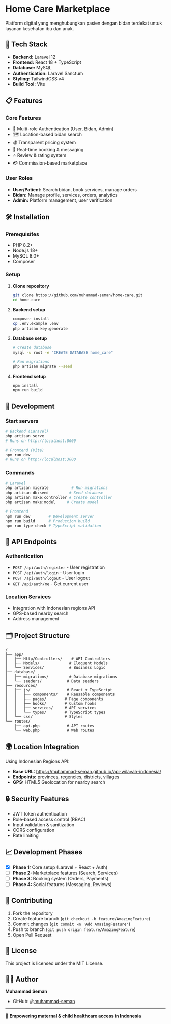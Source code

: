 # Home Care Marketplace

Platform digital yang menghubungkan pasien dengan bidan terdekat untuk layanan kesehatan ibu dan anak.

## 🚀 Tech Stack

- **Backend:** Laravel 12
- **Frontend:** React 18 + TypeScript
- **Database:** MySQL
- **Authentication:** Laravel Sanctum
- **Styling:** TailwindCSS v4
- **Build Tool:** Vite

## 📋 Features

### Core Features
- 🔐 Multi-role Authentication (User, Bidan, Admin)
- 🗺️ Location-based bidan search
- 💰 Transparent pricing system  
- 📱 Real-time booking & messaging
- ⭐ Review & rating system
- 💳 Commission-based marketplace

### User Roles
- **User/Patient:** Search bidan, book services, manage orders
- **Bidan:** Manage profile, services, orders, analytics
- **Admin:** Platform management, user verification

## 🛠️ Installation

### Prerequisites
- PHP 8.2+
- Node.js 18+
- MySQL 8.0+
- Composer

### Setup

1. **Clone repository**
   ```bash
   git clone https://github.com/muhammad-seman/home-care.git
   cd home-care
   ```

2. **Backend setup**
   ```bash
   composer install
   cp .env.example .env
   php artisan key:generate
   ```

3. **Database setup**
   ```bash
   # Create database
   mysql -u root -e "CREATE DATABASE home_care"
   
   # Run migrations
   php artisan migrate --seed
   ```

4. **Frontend setup**
   ```bash
   npm install
   npm run build
   ```

## 🚀 Development

### Start servers
```bash
# Backend (Laravel)
php artisan serve
# Runs on http://localhost:8000

# Frontend (Vite)
npm run dev  
# Runs on http://localhost:3000
```

### Commands
```bash
# Laravel
php artisan migrate          # Run migrations
php artisan db:seed         # Seed database
php artisan make:controller # Create controller
php artisan make:model     # Create model

# Frontend
npm run dev        # Development server
npm run build      # Production build  
npm run type-check # TypeScript validation
```

## 📡 API Endpoints

### Authentication
- `POST /api/auth/register` - User registration
- `POST /api/auth/login` - User login
- `POST /api/auth/logout` - User logout
- `GET /api/auth/me` - Get current user

### Location Services
- Integration with Indonesian regions API
- GPS-based nearby search
- Address management

## 🗂️ Project Structure

```
/
├── app/
│   ├── Http/Controllers/    # API Controllers
│   ├── Models/             # Eloquent Models
│   └── Services/           # Business Logic
├── database/
│   ├── migrations/         # Database migrations
│   └── seeders/           # Data seeders
├── resources/
│   ├── js/                # React + TypeScript
│   │   ├── components/    # Reusable components
│   │   ├── pages/        # Page components
│   │   ├── hooks/        # Custom hooks
│   │   ├── services/     # API services
│   │   └── types/        # TypeScript types
│   └── css/              # Styles
└── routes/
    ├── api.php            # API routes
    └── web.php            # Web routes
```

## 🌍 Location Integration

Using Indonesian Regions API:
- **Base URL:** https://muhammad-seman.github.io/api-wilayah-indonesia/
- **Endpoints:** provinces, regencies, districts, villages
- **GPS:** HTML5 Geolocation for nearby search

## 🔒 Security Features

- JWT token authentication
- Role-based access control (RBAC)
- Input validation & sanitization  
- CORS configuration
- Rate limiting

## 📈 Development Phases

- [x] **Phase 1:** Core setup (Laravel + React + Auth)
- [ ] **Phase 2:** Marketplace features (Search, Services)
- [ ] **Phase 3:** Booking system (Orders, Payments)
- [ ] **Phase 4:** Social features (Messaging, Reviews)

## 🤝 Contributing

1. Fork the repository
2. Create feature branch (`git checkout -b feature/AmazingFeature`)
3. Commit changes (`git commit -m 'Add AmazingFeature'`)
4. Push to branch (`git push origin feature/AmazingFeature`)
5. Open Pull Request

## 📄 License

This project is licensed under the MIT License.

## 👨‍💻 Author

**Muhammad Seman**
- GitHub: [@muhammad-seman](https://github.com/muhammad-seman)

---

🤱 **Empowering maternal & child healthcare access in Indonesia**